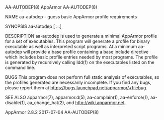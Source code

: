 AA-AUTODEP(8)                                                                                      AppArmor                                                                                     AA-AUTODEP(8)



NAME
       aa-autodep - guess basic AppArmor profile requirements

SYNOPSIS
       aa-autodep <executable> [<executable> ...]

DESCRIPTION
       aa-autodep is used to generate a minimal AppArmor profile for a set of executables. This program will generate a profile for binary executable as well as interpreted script programs. At a minimum
       aa-autodep will provide a base profile containing a base include directive which includes basic profile entries needed by most programs.  The profile is generated by recursively calling ldd(1) on
       the executables listed on the command line.

BUGS
       This program does not perform full static analysis of executables, so the profiles generated are necessarily incomplete. If you find any bugs, please report them at
       <https://bugs.launchpad.net/apparmor/+filebug>.

SEE ALSO
       apparmor(7), apparmor.d(5), aa-complain(1), aa-enforce(1), aa-disable(1), aa_change_hat(2), and <http://wiki.apparmor.net>.



AppArmor 2.8.2                                                                                    2017-07-04                                                                                    AA-AUTODEP(8)
